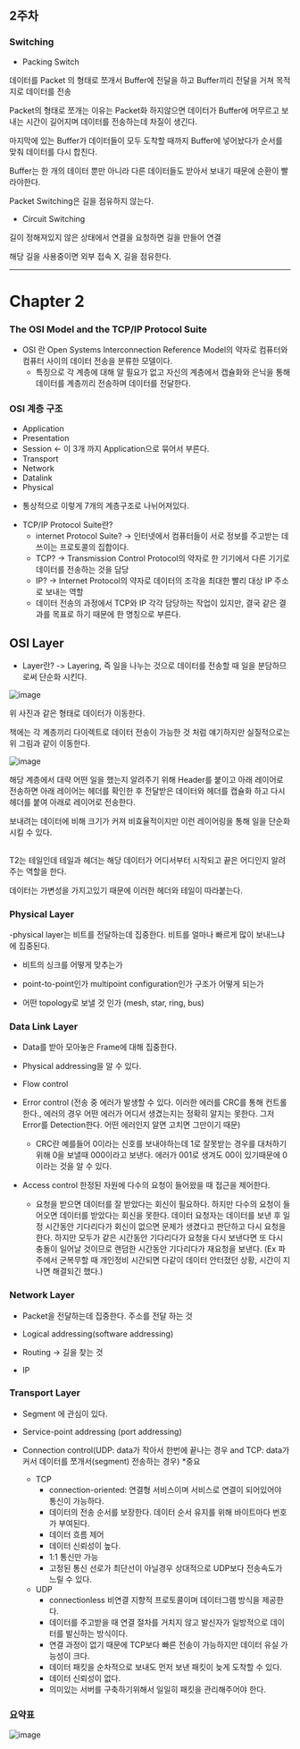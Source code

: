 ## 2주차

### Switching

- Packing Switch

데이터를 Packet 의 형태로 쪼개서 Buffer에 전달을 하고 Buffer끼리 전달을 거쳐 목적지로 데이터를 전송

Packet의 형태로 쪼개는 이유는 Packet화 하지않으면 데이터가 Buffer에 머무르고 보내는 시간이 길어지며 데이터를 전송하는데 차질이 생긴다.

마지막에 있는 Buffer가 데이터들이 모두 도착할 때까지 Buffer에 넣어놨다가 순서를 맞춰 데이터를 다시 합친다.

Buffer는 한 개의 데이터 뿐만 아니라 다른 데이터들도 받아서 보내기 때문에 순환이 빨라야한다.

Packet Switching은 길을 점유하지 않는다.

- Circuit Switching

길이 정해져있지 않은 상태에서 연결을 요청하면 길을 만들어 연결

해당 길을 사용중이면 외부 접속 X, 길을 점유한다.

----------------------------------

# Chapter 2

### The OSI Model and the TCP/IP Protocol Suite

- OSI 란 Open Systems Interconnection Reference Model의 약자로 컴퓨터와 컴퓨터 사이의 데이터 전송을 분류한 모델이다.
   * 특징으로 각 계층에 대해 알 필요가 없고 자신의 계층에서 캡슐화와 은닉을 통해 데이터를 계층끼리 전송하며 데이터를 전달한다.

### OSI 계층 구조

- Application
- Presentation
- Session <- 이 3개 까지 Application으로 묶어서 부른다.
- Transport
- Network
- Datalink
- Physical

* 통상적으로 이렇게 7개의 계층구조로 나뉘어져있다.
 
- TCP/IP Protocol Suite란?
   * internet Protocol Suite? -> 인터넷에서 컴퓨터들이 서로 정보를 주고받는 데 쓰이는 프로토콜의 집합이다.
   * TCP? -> Transmission Control Protocol의 약자로 한 기기에서 다른 기기로 데이터를 전송하는 것을 담당
   * IP? -> Internet Protocol의 약자로 데이터의 조각을 최대한 빨리 대상 IP 주소로 보내는 역할
   * 데이터 전송의 과정에서 TCP와 IP 각각 담당하는 작업이 있지만, 결국 같은 결과를 목표로 하기 때문에 한 명칭으로 부른다.
 
## OSI Layer

- Layer란? -> Layering, 즉 일을 나누는 것으로 데이터를 전송할 때 일을 분담하므로써 단순화 시킨다.

![image](https://github.com/Jaeboong/Study/assets/158824294/6b9061b4-2fa0-490e-9a40-1775d1deca08)

위 사진과 같은 형태로 데이터가 이동한다.

책에는 각 계층끼리 다이렉트로 데이터 전송이 가능한 것 처럼 얘기하지만 실질적으로는 위 그림과 같이 이동한다.

![image](https://github.com/Jaeboong/Study/assets/158824294/93c3adfb-b853-4c78-8da9-ff1dd45cb9fd)

해당 계층에서 대략 어떤 일을 했는지 알려주기 위해 Header를 붙이고 아래 레이어로 전송하면 아래 레이어는 헤더를 확인한 후 전달받은 데이터와 헤더를 캡슐화 하고 다시 헤더를 붙여 아래로 레이어로 전송한다.

보내려는 데이터에 비해 크기가 커져 비효율적이지만 이런 레이어링을 통해 일을 단순화 시킬 수 있다.

## 

T2는 테일인데 테일과 헤더는 해당 데이터가 어디서부터 시작되고 끝은 어디인지 알려주는 역할을 한다.

데이터는 가변성을 가지고있기 때문에 이러한 헤더와 테일이 따라붙는다.

### Physical Layer

-physical layer는 비트를 전달하는데 집중한다. 비트를 얼마나 빠르게 많이 보내느냐에 집중된다.

- 비트의 싱크를 어떻게 맞추는가 

- point-to-point인가 multipoint configuration인가 구조가 어떻게 되는가

- 어떤 topology로 보낼 것 인가 (mesh, star, ring, bus) 

### Data Link Layer

- Data를 받아 모아놓은 Frame에 대해 집중한다.

- Physical addressing을 알 수 있다.

- Flow control

- Error control (전송 중 에러가 발생할 수 있다. 이러한 에러를 CRC를 통해 컨트롤한다., 에러의 경우 어떤 에러가 어디서 생겼는지는 정확히 알지는 못한다. 그저 Error를 Detection한다. 어떤 에러인지 알면 고치면 그만이기 때문)
  * CRC란 예를들어 0이라는 신호를 보내야하는데 1로 잘못받는 경우를 대처하기 위해 0을 보낼때 000이라고 보낸다. 에러가 001로 생겨도 00이 있기때문에 0이라는 것을 알 수 있다.
 
- Access control 한정된 자원에 다수의 요청이 들어왔을 때 접근을 제어한다.
  * 요청을 받으면 데이터를 잘 받았다는 회신이 필요하다. 하지만 다수의 요청이 들어오면 데이터를 받았다는 회신을 못한다. 데이터 요청자는 데이터를 보낸 후 일정 시간동안 기다리다가 회신이 없으면 문제가 생겼다고 판단하고 다시 요청을 한다. 하지만 모두가 같은 시간동안 기다리다가 요청을 다시 보낸다면 또 다시 충돌이 일어날 것이므로 랜덤한 시간동안 기다리다가 재요청을 보낸다. (Ex 파주에서 군복무할 때 개인정비 시간되면 다같이 데이터 안터졌던 상황, 시간이 지나면 해결되긴 했다.)

### Network Layer

- Packet을 전달하는데 집중한다. 주소를 전달 하는 것
  
- Logical addressing(software addressing)

- Routing ->  길을 찾는 것

- IP


### Transport Layer

- Segment 에 관심이 있다.

- Service-point addressing (port addressing)

- Connection control(UDP: data가 작아서 한번에 끝나는 경우 and TCP: data가 커서 데이터를 쪼개서(segment) 전송하는 경우) *중요
  * TCP
    * connection-oriented: 연결형 서비스이며 서비스로 연결이 되어있어야 통신이 가능하다.
    * 데이터의 전송 순서를 보장한다. 데이터 순서 유지를 위해 바이트마다 번호가 부여된다.
    * 데이터 흐름 제어
    * 데이터 신뢰성이 높다.
    * 1:1 통신만 가능
    * 고정된 통신 선로가 최단선이 아닐경우 상대적으로 UDP보다 전송속도가 느릴 수 있다.
  * UDP
    * connectionless 비연결 지향적 프로토콜이며 데이터그램 방식을 제공한다.
    * 데이터를 주고받을 때 연결 절차를 거치지 않고 발신자가 일방적으로 데이터를 발신하는 방식이다.
    * 연결 과정이 없기 때문에 TCP보다 빠른 전송이 가능하지만 데이터 유실 가능성이 크다.
    * 데이터 패킷을 순차적으로 보내도 먼저 보낸 패킷이 늦게 도착할 수 있다.
    * 데이터 신뢰성이 없다.
    * 의미있는 서버를 구축하기위해서 일일히 패킷을 관리해주어야 한다.

### 요약표

![image](https://github.com/Jaeboong/Study/assets/158824294/9b0391ac-71bb-4e63-a655-fab9bd1e973f)

